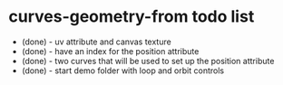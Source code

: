 # curves-geometry-from todo list
* (done) - uv attribute and canvas texture
* (done) - have an index for the position attribute
* (done) - two curves that will be used to set up the position attribute
* (done) - start demo folder with loop and orbit controls
